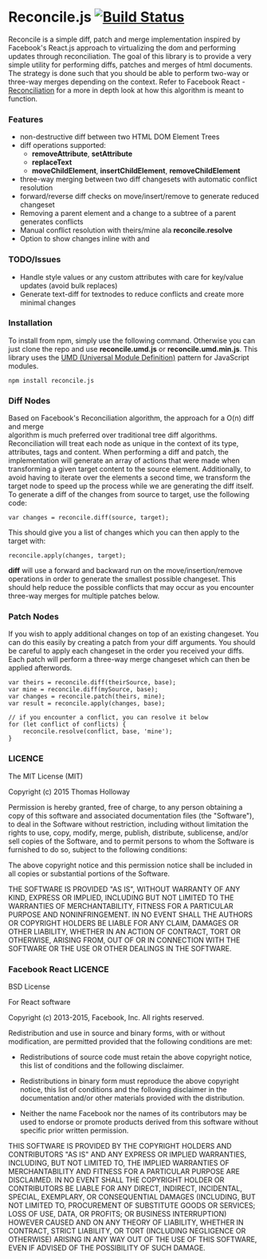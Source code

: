 # Reconcile.js  [![Build Status](https://secure.travis-ci.org/nyxtom/reconcile.js.png?branch=master)](https://travis-ci.org/nyxtom/reconcile.js)
Reconcile is a simple diff, patch and merge implementation inspired by Facebook's React.js
approach to virtualizing the dom and performing updates through reconciliation.
The goal of this library is to provide a very simple utility for performing diffs,
patches and merges of html documents. The strategy is done such that you should be able
to perform two-way or three-way merges depending on the context. Refer to
Facebook React -
[Reconciliation](https://facebook.github.io/react/docs/reconciliation.html)
for a more in depth look at how this algorithm is meant to function.

### Features

- non-destructive diff between two HTML DOM Element Trees
- diff operations supported:
  - **removeAttribute**, **setAttribute**
  - **replaceText**
  - **moveChildElement**, **insertChildElement**, **removeChildElement**
- three-way merging between two diff changesets with automatic conflict resolution
- forward/reverse diff checks on move/insert/remove to generate reduced changeset
- Removing a parent element and a change to a subtree of a parent generates conflicts
- Manual conflict resolution with theirs/mine ala **reconcile.resolve**
- Option to show changes inline with **<ins>** and **<del>**

### TODO/Issues

- Handle style values or any custom attributes with care for key/value updates (avoid bulk replaces)
- Generate text-diff for textnodes to reduce conflicts and create more minimal changes

### Installation

To install from npm, simply use the following command. Otherwise you can
just clone the repo and use **reconcile.umd.js** or
**reconcile.umd.min.js**. This library uses the [UMD (Universal Module
Definition)](https://github.com/umdjs/umd) pattern for JavaScript modules.

```
npm install reconcile.js
```

### Diff Nodes
Based on Facebook's Reconciliation algorithm, the approach for a O(n) diff and merge  
algorithm is much preferred over traditional tree diff algorithms. Reconciliation will
treat each node as unique in the context of its type, attributes, tags and content. When
performing a diff and patch, the implementation will generate an array of actions that
were made when transforming a given target content to the source element. Additionally,
to avoid having to iterate over the elements a second time, we transform the target node
to speed up the process while we are generating the diff itself. To generate a diff of
the changes from source to target, use the following code:

```
var changes = reconcile.diff(source, target);
```

This should give you a list of changes which you can then apply to the target with:

```
reconcile.apply(changes, target);
```

**diff** will use a forward and backward run on the move/insertion/remove operations
in order to generate the smallest possible changeset. This should help reduce the possible
conflicts that may occur as you encounter three-way merges for multiple patches below.

### Patch Nodes
If you wish to apply additional changes on top of an existing changeset. You can do
this easily by creating a patch from your diff arguments. You should be careful to
apply each changeset in the order you received your diffs. Each patch will perform
a three-way merge changeset which can then be applied afterwords.

```
var theirs = reconcile.diff(theirSource, base);
var mine = reconcile.diff(mySource, base);
var changes = reconcile.patch(theirs, mine);
var result = reconcile.apply(changes, base);

// if you encounter a conflict, you can resolve it below
for (let conflict of conflicts) {
    reconcile.resolve(conflict, base, 'mine');
}

```

### LICENCE

The MIT License (MIT)

Copyright (c) 2015 Thomas Holloway

Permission is hereby granted, free of charge, to any person obtaining a copy
of this software and associated documentation files (the "Software"), to deal
in the Software without restriction, including without limitation the rights
to use, copy, modify, merge, publish, distribute, sublicense, and/or sell
copies of the Software, and to permit persons to whom the Software is
furnished to do so, subject to the following conditions:

The above copyright notice and this permission notice shall be included in all
copies or substantial portions of the Software.

THE SOFTWARE IS PROVIDED "AS IS", WITHOUT WARRANTY OF ANY KIND, EXPRESS OR
IMPLIED, INCLUDING BUT NOT LIMITED TO THE WARRANTIES OF MERCHANTABILITY,
FITNESS FOR A PARTICULAR PURPOSE AND NONINFRINGEMENT. IN NO EVENT SHALL THE
AUTHORS OR COPYRIGHT HOLDERS BE LIABLE FOR ANY CLAIM, DAMAGES OR OTHER
LIABILITY, WHETHER IN AN ACTION OF CONTRACT, TORT OR OTHERWISE, ARISING FROM,
OUT OF OR IN CONNECTION WITH THE SOFTWARE OR THE USE OR OTHER DEALINGS IN THE
SOFTWARE.

### Facebook React LICENCE

BSD License

For React software

Copyright (c) 2013-2015, Facebook, Inc.
All rights reserved.

Redistribution and use in source and binary forms, with or without modification,
are permitted provided that the following conditions are met:

 * Redistributions of source code must retain the above copyright notice, this
   list of conditions and the following disclaimer.

 * Redistributions in binary form must reproduce the above copyright notice,
   this list of conditions and the following disclaimer in the documentation
   and/or other materials provided with the distribution.

 * Neither the name Facebook nor the names of its contributors may be used to
   endorse or promote products derived from this software without specific
   prior written permission.

THIS SOFTWARE IS PROVIDED BY THE COPYRIGHT HOLDERS AND CONTRIBUTORS "AS IS" AND
ANY EXPRESS OR IMPLIED WARRANTIES, INCLUDING, BUT NOT LIMITED TO, THE IMPLIED
WARRANTIES OF MERCHANTABILITY AND FITNESS FOR A PARTICULAR PURPOSE ARE
DISCLAIMED. IN NO EVENT SHALL THE COPYRIGHT HOLDER OR CONTRIBUTORS BE LIABLE FOR
ANY DIRECT, INDIRECT, INCIDENTAL, SPECIAL, EXEMPLARY, OR CONSEQUENTIAL DAMAGES
(INCLUDING, BUT NOT LIMITED TO, PROCUREMENT OF SUBSTITUTE GOODS OR SERVICES;
LOSS OF USE, DATA, OR PROFITS; OR BUSINESS INTERRUPTION) HOWEVER CAUSED AND ON
ANY THEORY OF LIABILITY, WHETHER IN CONTRACT, STRICT LIABILITY, OR TORT
(INCLUDING NEGLIGENCE OR OTHERWISE) ARISING IN ANY WAY OUT OF THE USE OF THIS
SOFTWARE, EVEN IF ADVISED OF THE POSSIBILITY OF SUCH DAMAGE.
